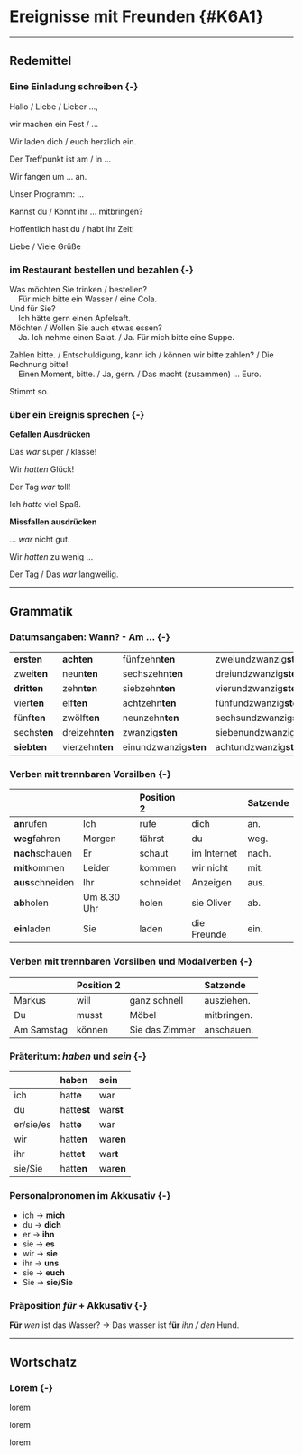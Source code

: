 Ereignisse mit Freunden {#K6A1}
=

---

Redemittel
--

### Eine Einladung schreiben {-}

Hallo / Liebe / Lieber ...,

wir machen ein Fest / ... 

Wir laden dich / euch herzlich ein.

Der Treffpunkt ist am / in ...

Wir fangen um ... an.

Unser Programm: ... 

Kannst du / Könnt ihr ... mitbringen?

Hoffentlich hast du / habt ihr Zeit!

Liebe / Viele Grüße

### im Restaurant bestellen und bezahlen {-}

Was möchten Sie trinken / bestellen?<br>&nbsp;&nbsp;&nbsp;&nbsp;Für mich bitte ein Wasser / eine Cola.<br>Und für Sie?<br>&nbsp;&nbsp;&nbsp;&nbsp;Ich hätte gern einen Apfelsaft.<br>Möchten / Wollen Sie auch etwas essen?<br>&nbsp;&nbsp;&nbsp;&nbsp;Ja. Ich nehme einen Salat. / Ja. Für mich bitte eine Suppe.

Zahlen bitte. / Entschuldigung, kann ich / können wir bitte zahlen? / Die Rechnung bitte!<br>&nbsp;&nbsp;&nbsp;&nbsp;Einen Moment, bitte. / Ja, gern. / Das macht (zusammen) ... Euro.

Stimmt so.

### über ein Ereignis sprechen {-}

**Gefallen Ausdrücken**

Das _war_ super / klasse!

Wir _hatten_ Glück!

Der Tag _war_ toll!

Ich _hatte_ viel Spaß.

**Missfallen ausdrücken**

... _war_ nicht gut.

Wir _hatten_ zu wenig ...

Der Tag / Das _war_ langweilig.

---

Grammatik
--

### Datumsangaben: Wann? - Am ... {-}




|                          |                             |                                   |                                      |                                    |
|:-------------------------|:----------------------------|:----------------------------------|:-------------------------------------|:-----------------------------------|
|<strong>ersten</strong>   |<strong>achten</strong>      |fünfzehn<strong>ten</strong>       |zweiundzwanzig<strong>sten</strong>   |neunundzwanzig<strong>sten</strong> |
|zwei<strong>ten</strong>  |neun<strong>ten</strong>     |sechszehn<strong>ten</strong>      |dreiundzwanzig<strong>sten</strong>   |dreißig<strong>sten</strong>        |
|<strong>dritten</strong>  |zehn<strong>ten</strong>     |siebzehn<strong>ten</strong>       |vierundzwanzig<strong>sten</strong>   |einunddreißig<strong>sten</strong>  |
|vier<strong>ten</strong>  |elf<strong>ten</strong>      |achtzehn<strong>ten</strong>       |fünfundzwanzig<strong>sten</strong>   |                                    |
|fünf<strong>ten</strong>  |zwölf<strong>ten</strong>    |neunzehn<strong>ten</strong>       |sechsundzwanzig<strong>sten</strong>  |                                    |
|sechs<strong>ten</strong> |dreizehn<strong>ten</strong> |zwanzig<strong>sten</strong>       |siebenundzwanzig<strong>sten</strong> |                                    |
|<strong>siebten</strong>  |vierzehn<strong>ten</strong> |einundzwanzig<strong>sten</strong> |achtundzwanzig<strong>sten</strong>   |                                    |

### Verben mit trennbaren Vorsilben {-}




|                              |            |Position 2 |            |Satzende |
|:-----------------------------|:-----------|:----------|:-----------|:--------|
|<strong>an</strong>rufen      |Ich         |rufe       |dich        |an.      |
|<strong>weg</strong>fahren    |Morgen      |fährst     |du          |weg.     |
|<strong>nach</strong>schauen  |Er          |schaut     |im Internet |nach.    |
|<strong>mit</strong>kommen    |Leider      |kommen     |wir nicht   |mit.     |
|<strong>aus</strong>schneiden |Ihr         |schneidet  |Anzeigen    |aus.     |
|<strong>ab</strong>holen      |Um 8.30 Uhr |holen      |sie Oliver  |ab.      |
|<strong>ein</strong>laden     |Sie         |laden      |die Freunde |ein.     |

### Verben mit trennbaren Vorsilben und Modalverben {-}




|           |Position 2 |               |Satzende    |
|:----------|:----------|:--------------|:-----------|
|Markus     |will       |ganz schnell   |ausziehen.  |
|Du         |musst      |Möbel          |mitbringen. |
|Am Samstag |können     |Sie das Zimmer |anschauen.  |

### Präteritum: _haben_ und _sein_ {-}




|          |haben                    |sein                   |
|:---------|:------------------------|:----------------------|
|ich       |hatt<strong>e</strong>   |war                    |
|du        |hatt<strong>est</strong> |war<strong>st</strong> |
|er/sie/es |hatt<strong>e</strong>   |war                    |
|wir       |hatt<strong>en</strong>  |war<strong>en</strong> |
|ihr       |hatt<strong>et</strong>  |war<strong>t</strong>  |
|sie/Sie   |hatt<strong>en</strong>  |war<strong>en</strong> |

### Personalpronomen im Akkusativ {-}

- ich -> **mich**
 - du -> **dich**
- er -> **ihn**
- sie -> **es**
- wir -> **sie**
- ihr -> **uns**
- sie -> **euch**
- Sie -> **sie/Sie**

### Präposition _für_ + Akkusativ {-}

**Für** _wen_ ist das Wasser? -> Das wasser ist **für** _ihn / den_ Hund.

---

Wortschatz
--

###  Lorem {-}

lorem

lorem

lorem
